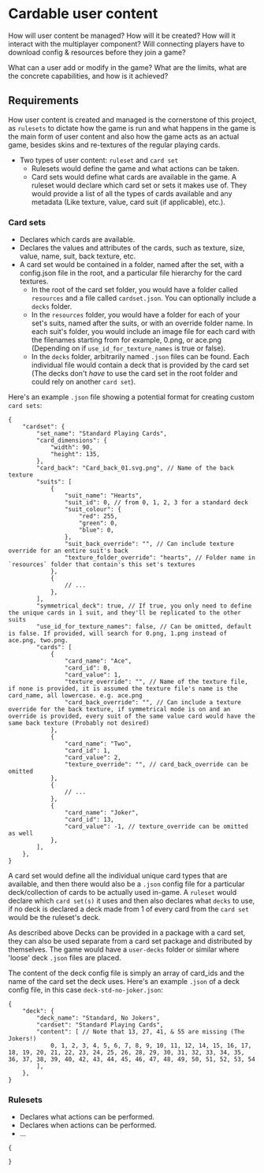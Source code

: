 # Cardable user content

How will user content be managed? How will it be created? How will it interact with the multiplayer component? Will connecting players have to download config & resources before they join a game?

What can a user add or modify in the game? What are the limits, what are the concrete capabilities, and how is it achieved?

## Requirements

How user content is created and managed is the cornerstone of this project, as `rulesets` to dictate how the game is run and what happens in the game is the main form of user content and also how the game acts as an actual game, besides skins and re-textures of the regular playing cards.

- Two types of user content: `ruleset` and `card set`
  - Rulesets would define the game and what actions can be taken.
  - Card sets would define what cards are available in the game. A ruleset would declare which card set or sets it makes use of. They would provide a list of all the types of cards available and any metadata (Like texture, value, card suit (if applicable), etc.).

### Card sets

- Declares which cards are available.
- Declares the values and attributes of the cards, such as texture, size, value, name, suit, back texture, etc.
- A card set would be contained in a folder, named after the set, with a config.json file in the root, and a particular file hierarchy for the card textures.
  - In the root of the card set folder, you would have a folder called `resources` and a file called `cardset.json`. You can optionally include a `decks` folder.
  - In the `resources` folder, you would have a folder for each of your set's suits, named after the suits, or with an override folder name. In each suit's folder, you would include an image file for each card with the filenames starting from for example, 0.png, or ace.png (Depending on if `use_id_for_texture_names` is true or false).
  - In the `decks` folder, arbitrarily named `.json` files can be found. Each individual file would contain a deck that is provided by the card set (The decks don't _have_ to use the card set in the root folder and could rely on another `card set`).

Here's an example `.json` file showing a potential format for creating custom `card sets`:

```jsonc
{
    "cardset": {
        "set_name": "Standard Playing Cards",
        "card_dimensions": {
            "width": 90,
            "height": 135,
        },
        "card_back": "Card_back_01.svg.png", // Name of the back texture
        "suits": [
            {
                "suit_name": "Hearts",
                "suit_id": 0, // from 0, 1, 2, 3 for a standard deck
                "suit_colour": {
                    "red": 255,
                    "green": 0,
                    "blue": 0,
                },
                "suit_back_override": "", // Can include texture override for an entire suit's back
                "texture_folder_override": "hearts", // Folder name in `resources` folder that contain's this set's textures
            },
            {
                // ...
            },
        ],
        "symmetrical_deck": true, // If true, you only need to define the unique cards in 1 suit, and they'll be replicated to the other suits
        "use_id_for_texture_names": false, // Can be omitted, default is false. If provided, will search for 0.png, 1.png instead of ace.png, two.png.
        "cards": [
            {
                "card_name": "Ace",
                "card_id": 0,
                "card_value": 1,
                "texture_override": "", // Name of the texture file, if none is provided, it is assumed the texture file's name is the card_name, all lowercase. e.g. ace.png
                "card_back_override": "", // Can include a texture override for the back texture, if symmetrical mode is on and an override is provided, every suit of the same value card would have the same back texture (Probably not desired)
            },
            {
                "card_name": "Two",
                "card_id": 1,
                "card_value": 2,
                "texture_override": "", // card_back_override can be omitted
            },
            {
                // ...
            },
            {
                "card_name": "Joker",
                "card_id": 13,
                "card_value": -1, // texture_override can be omitted as well
            },
        ],
    },
}
```

A card set would define all the individual unique card types that are available, and then there would also be a `.json` config file for a particular deck/collection of cards to be actually used in-game. A `ruleset` would declare which `card set(s)` it uses and then also declares what `decks` to use, if no deck is declared a deck made from 1 of every card from the `card set` would be the ruleset's deck.

As described above Decks can be provided in a package with a card set, they can also be used separate from a card set package and distributed by themselves. The game would have a `user-decks` folder or similar where 'loose' deck `.json` files are placed.

The content of the deck config file is simply an array of card_ids and the name of the card set the deck uses. Here's an example `.json` of a deck config file, in this case `deck-std-no-joker.json`:

```jsonc
{
    "deck": {
        "deck_name": "Standard, No Jokers",
        "cardset": "Standard Playing Cards",
        "content": [ // Note that 13, 27, 41, & 55 are missing (The Jokers!)
            0, 1, 2, 3, 4, 5, 6, 7, 8, 9, 10, 11, 12, 14, 15, 16, 17, 18, 19, 20, 21, 22, 23, 24, 25, 26, 28, 29, 30, 31, 32, 33, 34, 35, 36, 37, 38, 39, 40, 42, 43, 44, 45, 46, 47, 48, 49, 50, 51, 52, 53, 54
        ],
    },
}
```

### Rulesets

- Declares what actions can be performed.
- Declares when actions can be performed.
- ...

```jsonc
{

}
```
